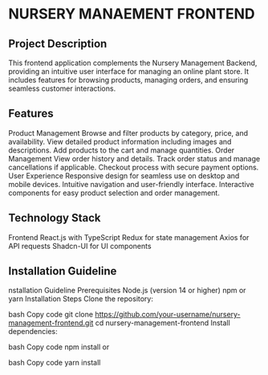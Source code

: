 # NURSERY MANAEMENT FRONTEND

## Project Description

This frontend application complements the Nursery Management Backend, providing an intuitive user interface for managing an online plant store. It includes features for browsing products, managing orders, and ensuring seamless customer interactions.

## Features

Product Management
Browse and filter products by category, price, and availability.
View detailed product information including images and descriptions.
Add products to the cart and manage quantities.
Order Management
View order history and details.
Track order status and manage cancellations if applicable.
Checkout process with secure payment options.
User Experience
Responsive design for seamless use on desktop and mobile devices.
Intuitive navigation and user-friendly interface.
Interactive components for easy product selection and order management.

## Technology Stack

Frontend
React.js with TypeScript
Redux for state management
Axios for API requests
Shadcn-UI for UI components

## Installation Guideline

nstallation Guideline
Prerequisites
Node.js (version 14 or higher)
npm or yarn
Installation Steps
Clone the repository:

bash
Copy code
git clone https://github.com/your-username/nursery-management-frontend.git
cd nursery-management-frontend
Install dependencies:

bash
Copy code
npm install
or

bash
Copy code
yarn install
